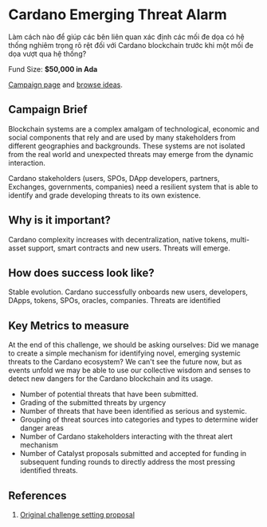 # Cardano Emerging Threat Alarm

Làm cách nào để giúp các bên liên quan xác định các mối đe dọa có hệ thống nghiêm trọng rõ rệt đối với Cardano blockchain trước khi một mối đe dọa vượt qua hệ thống?

Fund Size: **$50,000 in Ada**

[Campaign page](https://cardano.ideascale.com/a/campaign-home/26110) and [browse ideas](https://cardano.ideascale.com/a/ideas/top/campaign-filter/byids/campaigns/26110/stage/unspecified).

## Campaign Brief

Blockchain systems are a complex amalgam of technological, economic and social components that rely and are used by many stakeholders from different geographies and backgrounds. These systems are not isolated from the real world and unexpected threats may emerge from the dynamic interaction.

Cardano stakeholders (users, SPOs, DApp developers, partners, Exchanges, governments, companies) need a resilient system that is able to identify and grade developing threats to its own existence.

## Why is it important?

Cardano complexity increases with decentralization, native tokens, multi-asset support, smart contracts and new users. Threats will emerge.

## How does success look like?

Stable evolution. Cardano successfully onboards new users, developers, DApps, tokens, SPOs, oracles, companies. Threats are identified

## Key Metrics to measure

At the end of this challenge, we should be asking ourselves: Did we manage to create a simple mechanism for identifying novel, emerging systemic threats to the Cardano ecosystem? We can't see the future now, but as events unfold we may be able to use our collective wisdom and senses to detect new dangers for the Cardano blockchain and its usage.

- Number of potential threats that have been submitted.
- Grading of the submitted threats by urgency
- Number of threats that have been identified as serious and systemic.
- Grouping of threat sources into categories and types to determine wider danger areas
- Number of Cardano stakeholders interacting with the threat alert mechanism
- Number of Catalyst proposals submitted and accepted for funding in subsequent funding rounds to directly address the most pressing identified threats.

## References

1. [Original challenge setting proposal](https://cardano.ideascale.com/a/dtd/Cardano-Emerging-Threat-Alarm/340926-48088)
